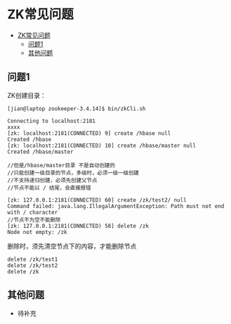 # ZK常见问题

<!-- TOC -->

- [ZK常见问题](#zk%e5%b8%b8%e8%a7%81%e9%97%ae%e9%a2%98)
  - [问题1](#%e9%97%ae%e9%a2%981)
  - [其他问题](#%e5%85%b6%e4%bb%96%e9%97%ae%e9%a2%98)

<!-- /TOC -->

## 问题1
ZK创建目录：

```
[jian@laptop zookeeper-3.4.14]$ bin/zkCli.sh

Connecting to localhost:2181
xxxx
[zk: localhost:2181(CONNECTED) 9] create /hbase null
Created /hbase
[zk: localhost:2181(CONNECTED) 10] create /hbase/master null
Created /hbase/master
 
//但是/hbase/master目录 不是自动创建的
//只能创建一级目录的节点，多级时，必须一级一级创建
//不支持递归创建，必须先创建父节点
//节点不能以 / 结尾，会直接报错

[zk: 127.0.0.1:2181(CONNECTED) 60] create /zk/test2/ null
Command failed: java.lang.IllegalArgumentException: Path must not end with / character
//节点不为空不能删除
[zk: 127.0.0.1:2181(CONNECTED) 58] delete /zk
Node not empty: /zk
```

删除时，须先清空节点下的内容，才能删除节点

```
delete /zk/test1
delete /zk/test2
delete /zk
```


## 其他问题

* 待补充